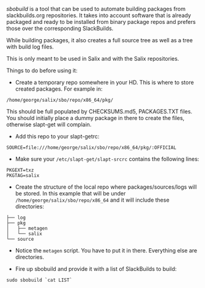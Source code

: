*sbobuild* is a tool that can be used to automate building packages from
slackbuilds.org repositories. It takes into account software that is already
packaged and ready to be installed from binary package repos and prefers those
over the corresponding SlackBuilds.

While building packages, it also creates a full source tree as well as a tree
with build log files.

This is only meant to be used in Salix and with the Salix repositories.

Things to do before using it:

* Create a temporary repo somewhere in your HD. This is where to store created
packages. For example in:

```
/home/george/salix/sbo/repo/x86_64/pkg/
```

This should be full populated by CHECKSUMS.md5, PACKAGES.TXT files. You should
initially place a dummy package in there to create the files, otherwise
slapt-get will complain.

* Add this repo to your slapt-getrc:

```
SOURCE=file:///home/george/salix/sbo/repo/x86_64/pkg/:OFFICIAL
```

* Make sure your `/etc/slapt-get/slapt-srcrc` contains the following lines:

```
PKGEXT=txz
PKGTAG=salix
```

* Create the structure of the local repo where packages/sources/logs will be
stored. In this example that will be under
`/home/george/salix/sbo/repo/x86_64` and it will include these directories:

```
├── log
├── pkg
│   ├── metagen
│   └── salix
└── source

```

* Notice the `metagen` script. You have to put it in there. Everything else
are directories.

* Fire up sbobuild and provide it with a list of SlackBuilds to build:

```
sudo sbobuild `cat LIST`
```
